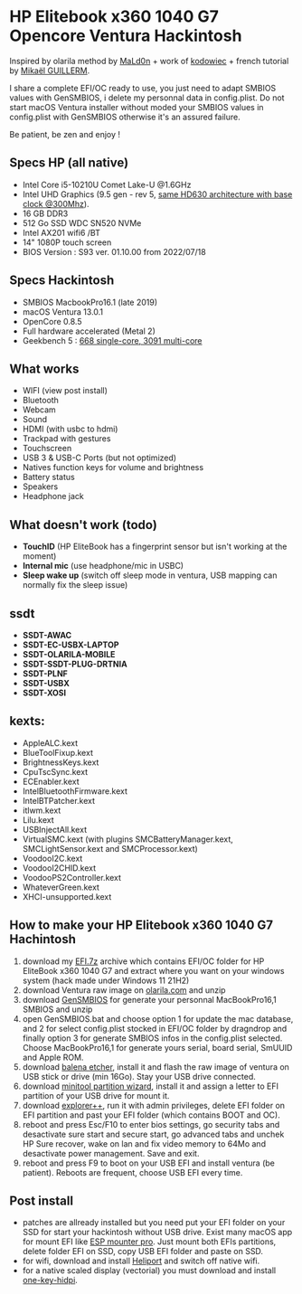 # HP Elitebook x360 1040 G7 Opencore Ventura Hackintosh

Inspired by olarila method by [MaLd0n](https://www.olarila.com/topic/20908-easy-fast-and-perfect-vanilla-hackintosh-clover-and-opencore-windows-linux-or-macos/) + work of [kodowiec](https://github.com/kodowiec/HP-Elitebook-x360-1040-G6-Opencore) + french tutorial by [Mikaël GUILLERM](https://www.tech2tech.fr/mon-dernier-hackintosh-sous-macos-monterey-et-opencore-build-2022-de-a-a-z-partie-1/).

I share a complete EFI/OC ready to use, you just need to adapt SMBIOS values with GenSMBIOS, i delete my personnal data in config.plist. 
Do not start macOS Ventura installer without moded your SMBIOS values in config.plist with GenSMBIOS otherwise it's an assured failure.

Be patient, be zen and enjoy !

## Specs HP (all native)

* Intel Core i5-10210U Comet Lake-U @1.6GHz
* Intel UHD Graphics (9.5 gen - rev 5, [same HD630 architecture with base clock @300Mhz](https://www.techpowerup.com/gpu-specs/intel-comet-lake-gt2.g925)).
* 16 GB DDR3
* 512 Go SSD WDC SN520 NVMe 
* Intel AX201 wifi6 /BT
* 14" 1080P touch screen
* BIOS Version : S93 ver. 01.10.00 from 2022/07/18

## Specs Hackintosh 

* SMBIOS MacbookPro16.1 (late 2019)
* macOS Ventura 13.0.1
* OpenCore 0.8.5
* Full hardware accelerated (Metal 2)
* Geekbench 5  : [668 single-core, 3091 multi-core](https://browser.geekbench.com/v5/cpu/18642368)

## What works

* WIFI (view post install)
* Bluetooth
* Webcam
* Sound
* HDMI (with usbc to hdmi)
* Trackpad with gestures
* Touchscreen
* USB 3 & USB-C Ports (but not optimized)
* Natives function keys for volume and brightness
* Battery status
* Speakers
* Headphone jack

## What doesn't work (todo)

* **TouchID** (HP EliteBook has a fingerprint sensor but isn't working at the moment)
* **Internal mic** (use headphone/mic in USBC)
* **Sleep wake up** (switch off sleep mode in ventura, USB mapping can normally fix the sleep issue)

## ssdt
* **SSDT-AWAC**
* **SSDT-EC-USBX-LAPTOP**
* **SSDT-OLARILA-MOBILE**
* **SSDT-SSDT-PLUG-DRTNIA**
* **SSDT-PLNF** 
* **SSDT-USBX** 
* **SSDT-XOSI**

## kexts:
* AppleALC.kext
* BlueToolFixup.kext
* BrightnessKeys.kext
* CpuTscSync.kext
* ECEnabler.kext
* IntelBluetoothFirmware.kext
* IntelBTPatcher.kext
* itlwm.kext
* Lilu.kext
* USBInjectAll.kext
* VirtualSMC.kext (with plugins SMCBatteryManager.kext, SMCLightSensor.kext and SMCProcessor.kext)
* VoodooI2C.kext
* VoodooI2CHID.kext
* VoodooPS2Controller.kext
* WhateverGreen.kext
* XHCI-unsupported.kext


## How to make your HP Elitebook x360 1040 G7 Hachintosh

1. download my [EFI.7z](https://github.com/swazen/HP-Elitebook-x360-1040-G7-opencore-Ventura-Hackintosh/blob/main/EFI.7z) archive which contains EFI/OC folder for HP EliteBook x360 1040 G7 and extract where you want on your windows system (hack made under Windows 11 21H2)
2. download Ventura raw image on [olarila.com](https://direct-link.net/462274/olarila-ventura-final-mf) and unzip
3. download [GenSMBIOS](https://github.com/corpnewt/GenSMBIOS) for generate your personnal MacBookPro16,1 SMBIOS and unzip
4. open GenSMBIOS.bat and choose option 1 for update the mac database, and 2 for select config.plist stocked in EFI/OC folder by dragndrop and finally option 3 for generate SMBIOS infos in the config.plist selected. Choose MacBookPro16,1 for generate yours serial, board serial, SmUUID and Apple ROM.
5. download [balena etcher](https://www.balena.io/etcher/), install it and flash the raw image of ventura on USB stick or drive (min 16Go). Stay your USB drive connected.
6. download [minitool partition wizard](https://www.minitool.fr/gestionnaire-partition/partition-wizard-accueil.html), install it and assign a letter to EFI partition of your USB drive for mount it.
7. download [explorer++](https://explorerplusplus.com/download), run it with admin privileges, delete EFI folder on EFI partition and past your EFI folder (which contains BOOT and OC).
8. reboot and press Esc/F10 to enter bios settings, go security tabs and desactivate sure start and secure start, go advanced tabs and unchek HP Sure recover, wake on lan and fix video memory to 64Mo and desactivate power management. Save and exit.
9. reboot and press F9 to boot on your USB EFI and install ventura (be patient). Reboots are frequent, choose USB EFI every time.

## Post install
* patches are allready installed but you need put your EFI folder on your SSD for start your hackintosh without USB drive. Exist many macOS app for mount EFI like [ESP mounter pro](https://www.olarila.com/files/Utils/ESP%20Mounter%20Pro.app_v1.9.1.zip). Just mount both EFIs partitions, delete folder EFI on SSD, copy USB EFI folder and paste on SSD.
* for wifi, download and install [Heliport](https://github.com/OpenIntelWireless/HeliPort) and switch off native wifi.
* for a native scaled display (vectorial) you must download and install [one-key-hidpi](https://github.com/xzhih/one-key-hidpi).
